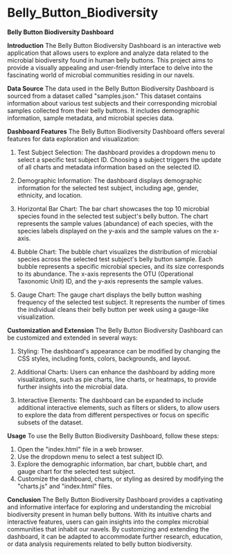 # Belly_Button_Biodiversity
**Belly Button Biodiversity Dashboard**

**Introduction**
The Belly Button Biodiversity Dashboard is an interactive web application that allows users to explore and analyze data related to the microbial biodiversity found in human belly buttons. This project aims to provide a visually appealing and user-friendly interface to delve into the fascinating world of microbial communities residing in our navels.

**Data Source**
The data used in the Belly Button Biodiversity Dashboard is sourced from a dataset called "samples.json." This dataset contains information about various test subjects and their corresponding microbial samples collected from their belly buttons. It includes demographic information, sample metadata, and microbial species data.

**Dashboard Features**
The Belly Button Biodiversity Dashboard offers several features for data exploration and visualization:

1. Test Subject Selection: The dashboard provides a dropdown menu to select a specific test subject ID. Choosing a subject triggers the update of all charts and metadata information based on the selected ID.

2. Demographic Information: The dashboard displays demographic information for the selected test subject, including age, gender, ethnicity, and location.

3. Horizontal Bar Chart: The bar chart showcases the top 10 microbial species found in the selected test subject's belly button. The chart represents the sample values (abundance) of each species, with the species labels displayed on the y-axis and the sample values on the x-axis.

4. Bubble Chart: The bubble chart visualizes the distribution of microbial species across the selected test subject's belly button sample. Each bubble represents a specific microbial species, and its size corresponds to its abundance. The x-axis represents the OTU (Operational Taxonomic Unit) ID, and the y-axis represents the sample values.

5. Gauge Chart: The gauge chart displays the belly button washing frequency of the selected test subject. It represents the number of times the individual cleans their belly button per week using a gauge-like visualization.

**Customization and Extension**
The Belly Button Biodiversity Dashboard can be customized and extended in several ways:

1. Styling: The dashboard's appearance can be modified by changing the CSS styles, including fonts, colors, backgrounds, and layout.

2. Additional Charts: Users can enhance the dashboard by adding more visualizations, such as pie charts, line charts, or heatmaps, to provide further insights into the microbial data.

3. Interactive Elements: The dashboard can be expanded to include additional interactive elements, such as filters or sliders, to allow users to explore the data from different perspectives or focus on specific subsets of the dataset.

**Usage**
To use the Belly Button Biodiversity Dashboard, follow these steps:

1. Open the "index.html" file in a web browser.
2. Use the dropdown menu to select a test subject ID.
3. Explore the demographic information, bar chart, bubble chart, and gauge chart for the selected test subject.
4. Customize the dashboard, charts, or styling as desired by modifying the "charts.js" and "index.html" files.

**Conclusion**
The Belly Button Biodiversity Dashboard provides a captivating and informative interface for exploring and understanding the microbial biodiversity present in human belly buttons. With its intuitive charts and interactive features, users can gain insights into the complex microbial communities that inhabit our navels. By customizing and extending the dashboard, it can be adapted to accommodate further research, education, or data analysis requirements related to belly button biodiversity.